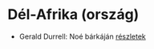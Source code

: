 # Dél-Afrika (ország)

- Gerald Durrell: Noé bárkáján [részletek](../_details/Gerald%20Durrell.md#id_870)